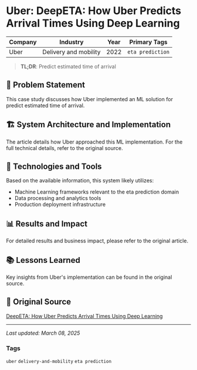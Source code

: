 # Uber: DeepETA: How Uber Predicts Arrival Times Using Deep Learning

| Company | Industry | Year | Primary Tags | 
|---------|----------|------|--------------|
| Uber | Delivery and mobility | 2022 | `eta prediction` |

> **TL;DR**: Predict estimated time of arrival

## 📝 Problem Statement

This case study discusses how Uber implemented an ML solution for predict estimated time of arrival.

## 🏗️ System Architecture and Implementation

The article details how Uber approached this ML implementation. For the full technical details, refer to the original source.

## 🔧 Technologies and Tools

Based on the available information, this system likely utilizes:

- Machine Learning frameworks relevant to the eta prediction domain
- Data processing and analytics tools
- Production deployment infrastructure

## 📊 Results and Impact

For detailed results and business impact, please refer to the original article.

## 📚 Lessons Learned

Key insights from Uber's implementation can be found in the original source.

## 🔗 Original Source

[DeepETA: How Uber Predicts Arrival Times Using Deep Learning](https://www.uber.com/en-GB/blog/deepeta-how-uber-predicts-arrival-times/)

---

*Last updated: March 08, 2025*

### Tags

`uber` `delivery-and-mobility` `eta prediction`
